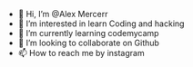 - 👋 Hi, I’m @Alex Mercerr
- 👀 I’m interested in learn Coding and hacking
- 🌱 I’m currently learning codemycamp
- 💞️ I’m looking to collaborate on Github
- 📫 How to reach me by instagram

<!---
AlexMercer/AlexMercer is a ✨ special ✨ repository because its `README.md` (this file) appears on your GitHub profile.
You can click the Preview link to take a look at your changes.
--->
